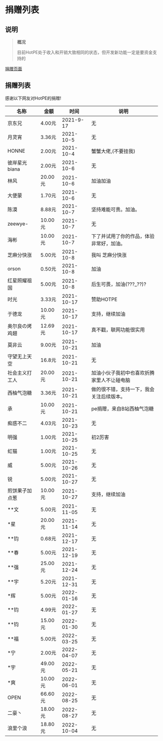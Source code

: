 # 捐赠列表
## 说明
> **概况**
> 
> 目前HotPE处于收入和开销大致相同的状态，但开发新功能一定是要资金支持的

[捐赠页面](https://www.hotpe.top/donation "捐赠页面")
## 捐赠列表
感谢以下网友对HotPE的捐赠!

|名称|金额|时间|说明|
| --- | --- | --- | --- |
|京东兄|4.00元|2021-9-17|无
|月灵宵|3.36元	|2021-10-5	|无
|HONNE|2.00元	|2021-10-4	|蟹蟹大佬,(不要挂我)
|彼岸星光biana		|2.00元|2021-10-6	|无
|林风|20.00元	|2021-10-6|加油加油
|大便蒙	|1.70元	|2021-10-6	|无
|陈漠|8.88元|2021-10-7|坚持难能可贵。加油。
|zeewye-	|10.00元	|2021-10-7	|无
|海彬	|10.00元	|2021-10-7	|下了并试用了你的作品，体验非常好，加油。
|芝麻分快涨	|5.00元	|2021-10-8	|我叫 芝麻分快涨
|orson	|0.50元	|2021-10-8	|加油
|红星照耀祖国|5.00元|2021-10-8|后生可畏，加油(???_??)?
|时光	|3.33元|2021-10-17	|赞助HOTPE
|于德龙	|10.00元	|2021-10-17	|支持，继续加油
|奥尔良の烤鸡翅	|12.69元|2021-10-17	|真不戳，联网功能很实用
|莫非云	|9.00元	|2021-10-21	|加油
|守望无上天空	|16.8元	|2021-10-21	|无
|社会主义打工人	|20.00元	|2021-10-21	|加油小伙子我初中也喜欢折腾家里人不让碰电脑
|西柚气泡糖	|3.36元	|2021-10-21	|做的很不错，支持一下，我会关注后续版本。
|承	|10.00元	|2021-10-21	|pe捐赠，来自B站西柚气泡糖
|痴惑不二	|4.03元	|2021-10-23	|无
|明强	|1.00元	|2021-10-25	|初2厉害
|虹猫|1.00元|2021-10-25	|无
|威|5.00元|2021-10-26|无
|锐|5.00元|2021-10-27|无
|煎饼果子加点葱|10.00元|2021-10-27|支持，继续加油
|**文|5.00元|2021-11-05|无
|*星|20.00元|2021-11-14|无
|**钧|0.68元|2021-12-17|无
|**春|5.00元|2021-12-19|无
|**强|25.00元|2021-12-24|无
|**宇 |5.20元|2021-12-31|无
|*辉|5.00元|2022-01-16|无
|**钧|4.99元|2022-01-27|无
|**钧|15.00元|2022-01-30|无
|**福|5.00元|2022-03-25|无 
|*宁|2.00元|2022-04-07|无
|*宇|49.00元|2022-05-21|无
|*爽 |10.00元|2022-06-01|无
|OPEN|66.60元|2022-08-25|无
|二豪丶|18.00元|2022-08-27|无
|浪里个浪|18.80元|2022-10-04|无
